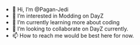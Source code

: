 - 👋 Hi, I’m @Pagan-Jedi
- 👀 I’m interested in Modding on DayZ
- 🌱 I’m currently learning more about coding
- 💞️ I’m looking to collaborate on DayZ currently.
- 📫 How to reach me would be best here for now.

<!---
Pagan-Jedi/Pagan-Jedi is a ✨ special ✨ repository because its `README.md` (this file) appears on your GitHub profile.
You can click the Preview link to take a look at your changes.
--->
